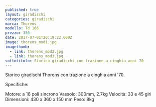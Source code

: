 ```yaml
---
published: true
layout: giradischi
categories: giradischi
marca: Thorens
modello: Td 166
prezzo: 350
date: 2017-07-01T20:19:22.000Z
image: thorens_mod1.jpg
imagethumb:
  - link: thorens_mod2.jpg
  - link: thorens_mod3.jpg
sottotitolo: Storico giradischi con trazione a cinghia anni 70
---
```

Storico giradischi Thorens con trazione a cinghia anni '70.

Specifiche:

Motore: a 16 poli sincrono
Vassoio: 300mm, 2.7kg
Velocità: 33 e 45 giri 
Dimensioni: 430 x 360 x 150 mm
Peso: 8kg
